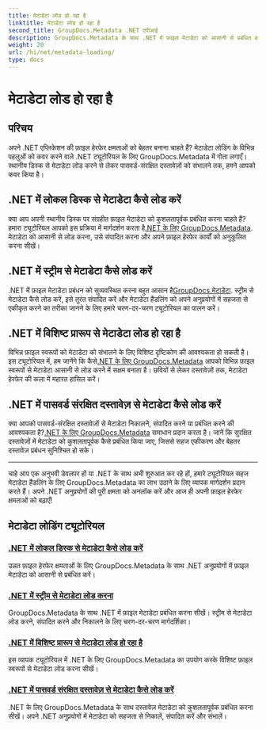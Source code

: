 ```yaml
---
title: मेटाडेटा लोड हो रहा है
linktitle: मेटाडेटा लोड हो रहा है
second_title: GroupDocs.Metadata .NET एपीआई
description: GroupDocs.Metadata के साथ .NET में फ़ाइल मेटाडेटा को आसानी से प्रबंधित करें। उन्नत फ़ाइल हेरफेर क्षमताओं के लिए लोडिंग तकनीक, संपादन और बहुत कुछ सीखें।
weight: 20
url: /hi/net/metadata-loading/
type: docs
---
```

# मेटाडेटा लोड हो रहा है

## परिचय

अपने .NET एप्लिकेशन की फ़ाइल हेरफेर क्षमताओं को बेहतर बनाना चाहते हैं? मेटाडेटा लोडिंग के विभिन्न पहलुओं को कवर करने वाले .NET ट्यूटोरियल के लिए GroupDocs.Metadata में गोता लगाएँ। स्थानीय डिस्क से मेटाडेटा लोड करने से लेकर पासवर्ड-संरक्षित दस्तावेज़ों को संभालने तक, हमने आपको कवर किया है।

## .NET में लोकल डिस्क से मेटाडेटा कैसे लोड करें

 क्या आप अपनी स्थानीय डिस्क पर संग्रहीत फ़ाइल मेटाडेटा को कुशलतापूर्वक प्रबंधित करना चाहते हैं? हमारा ट्यूटोरियल आपको इस प्रक्रिया में मार्गदर्शन करता है[.NET के लिए GroupDocs.Metadata](./load-metadata-local-disk/). मेटाडेटा को आसानी से लोड करना, उसे संपादित करना और अपने फ़ाइल हेरफेर कार्यों को अनुकूलित करना सीखें।

## .NET में स्ट्रीम से मेटाडेटा कैसे लोड करें

 .NET में फ़ाइल मेटाडेटा प्रबंधन को सुव्यवस्थित करना बहुत आसान है[GroupDocs.मेटाडेटा](./load-metadata-stream/). स्ट्रीम से मेटाडेटा कैसे लोड करें, इसे तुरंत संपादित करें और मेटाडेटा हैंडलिंग को अपने अनुप्रयोगों में सहजता से एकीकृत करने का तरीका जानने के लिए हमारे चरण-दर-चरण ट्यूटोरियल का पालन करें।

## .NET में विशिष्ट प्रारूप से मेटाडेटा लोड हो रहा है

 विभिन्न फ़ाइल स्वरूपों को मेटाडेटा को संभालने के लिए विशिष्ट दृष्टिकोण की आवश्यकता हो सकती है। इस ट्यूटोरियल में, हम जानेंगे कि कैसे[.NET के लिए GroupDocs.Metadata](./load-metadata-specific-format/) आपको विभिन्न फ़ाइल स्वरूपों से मेटाडेटा आसानी से लोड करने में सक्षम बनाता है। छवियों से लेकर दस्तावेज़ों तक, मेटाडेटा हेरफेर की कला में महारत हासिल करें।

## .NET में पासवर्ड संरक्षित दस्तावेज़ से मेटाडेटा कैसे लोड करें

क्या आपको पासवर्ड-संरक्षित दस्तावेज़ों से मेटाडेटा निकालने, संपादित करने या प्रबंधित करने की आवश्यकता है?[.NET के लिए GroupDocs.Metadata](./load-metadata-password-protected/) समाधान प्रदान करता है। जानें कि सुरक्षित दस्तावेज़ों में मेटाडेटा को कुशलतापूर्वक कैसे प्रबंधित किया जाए, जिससे सहज एकीकरण और बेहतर दस्तावेज़ प्रबंधन सुनिश्चित हो सके।

----
चाहे आप एक अनुभवी डेवलपर हों या .NET के साथ अभी शुरुआत कर रहे हों, हमारे ट्यूटोरियल सहज मेटाडेटा हैंडलिंग के लिए GroupDocs.Metadata का लाभ उठाने के लिए व्यापक मार्गदर्शन प्रदान करते हैं। अपने .NET अनुप्रयोगों की पूरी क्षमता को अनलॉक करें और आज ही अपनी फ़ाइल हेरफेर क्षमताओं को बढ़ाएँ!

## मेटाडेटा लोडिंग ट्यूटोरियल
### [.NET में लोकल डिस्क से मेटाडेटा कैसे लोड करें](./load-metadata-local-disk/)
उन्नत फ़ाइल हेरफेर क्षमताओं के लिए GroupDocs.Metadata के साथ .NET अनुप्रयोगों में फ़ाइल मेटाडेटा को आसानी से प्रबंधित करें।
### [.NET में स्ट्रीम से मेटाडेटा लोड करना](./load-metadata-stream/)
GroupDocs.Metadata के साथ .NET में फ़ाइल मेटाडेटा प्रबंधित करना सीखें। स्ट्रीम से मेटाडेटा लोड करने, संपादित करने और निकालने के लिए चरण-दर-चरण मार्गदर्शिका।
### [.NET में विशिष्ट प्रारूप से मेटाडेटा लोड हो रहा है](./load-metadata-specific-format/)
इस व्यापक ट्यूटोरियल में .NET के लिए GroupDocs.Metadata का उपयोग करके विशिष्ट फ़ाइल स्वरूपों से मेटाडेटा लोड करना सीखें।
### [.NET में पासवर्ड संरक्षित दस्तावेज़ से मेटाडेटा कैसे लोड करें](./load-metadata-password-protected/)
.NET के लिए GroupDocs.Metadata के साथ दस्तावेज़ मेटाडेटा को कुशलतापूर्वक प्रबंधित करना सीखें। अपने .NET अनुप्रयोगों में मेटाडेटा को सहजता से निकालें, संपादित करें और संभालें।